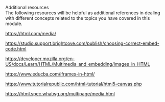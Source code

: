 Additional resources\
The following resources will be helpful as additional references in dealing with different concepts related to the topics you have covered in this module. 

https://html.com/media/

https://studio.support.brightcove.com/publish/choosing-correct-embed-code.html

https://developer.mozilla.org/en-US/docs/Learn/HTML/Multimedia_and_embedding/Images_in_HTML

https://www.educba.com/iframes-in-html/

https://www.tutorialrepublic.com/html-tutorial/html5-canvas.php

https://html.spec.whatwg.org/multipage/media.html
